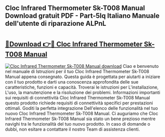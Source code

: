 ## Cloc Infrared Thermometer Sk-T008 Manual Download gratuit PDF - Part-5Iq Italiano Manuale dell'utente di riparazione ALPnL

# <h2><a href="http://df9toz.blite.top/?on=Cloc+Infrared+Thermometer+Sk-T008+Manual">🔗Download 👉🔴 Cloc Infrared Thermometer Sk-T008 Manual</a></h2>

[![Cloc Infrared Thermometer Sk-T008 Manual download](https://i.imgur.com/lujVjoI.png)](http://df9toz.blite.top/?on=Cloc+Infrared+Thermometer+Sk-T008+Manual)
Ciao e benvenuto nel manuale di Istruzioni per il tuo Cloc Infrared Thermometer Sk-T008 Manual appena consegnato. Questa guida è progettata per aiutarti a iniziare con il tuo prodotto e darti una conoscenza approfondita delle sue caratteristiche, funzioni e capacità. Troverai le istruzioni per L'installazione, L'uso, la manutenzione e la risoluzione dei problemi. Informazioni importanti sui requisiti di connettività Cloc Infrared Thermometer Sk-T008 Manual questo prodotto richiede requisiti di connettività specifici per prestazioni ottimali. Goditi la perfetta integrazione Dell'elenco delle funzionalità nel tuo nuovo Cloc Infrared Thermometer Sk-T008 Manual. Ci auguriamo che Cloc Infrared Thermometer Sk-T008 Manual sia stato un bene prezioso mentre navighi tra le funzionalità del tuo nuovo prodotto. In caso di domande o dubbi, non esitare a contattare il nostro Team di assistenza clienti.
